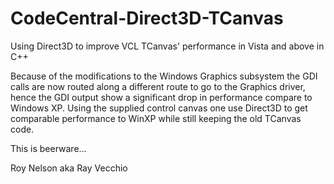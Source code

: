 # CodeCentral-Direct3D-TCanvas
Using Direct3D to improve VCL TCanvas' performance in Vista and above in C++

Because of the modifications to the Windows Graphics subsystem the GDI calls are now routed along a different route to go to the
Graphics driver, hence the GDI output show a significant drop in performance compare to Windows XP. 
Using the supplied control canvas one use Direct3D to get comparable performance to WinXP while still keeping the old TCanvas code.

This is beerware...

Roy Nelson aka Ray Vecchio
